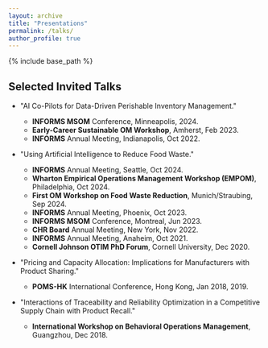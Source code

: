 ```yaml
---
layout: archive
title: "Presentations"
permalink: /talks/
author_profile: true
---
```


{% include base_path %}
## Selected Invited Talks
* "AI Co-Pilots for Data-Driven Perishable Inventory Management." 
  * **INFORMS MSOM** Conference, Minneapolis, 2024.
  * **Early-Career Sustainable OM Workshop**, Amherst, Feb 2023.
  * **INFORMS** Annual Meeting, Indianapolis, Oct 2022.  

* "Using Artificial Intelligence to Reduce Food Waste."
  * **INFORMS** Annual Meeting, Seattle, Oct 2024.
  * **Wharton Empirical Operations Management Workshop (EMPOM)**, Philadelphia, Oct 2024.
  * **First OM Workshop on Food Waste Reduction**, Munich/Straubing, Sep 2024.
  * **INFORMS** Annual Meeting, Phoenix, Oct 2023.
  * **INFORMS MSOM** Conference, Montreal, Jun 2023. 
  * **CHR Board** Annual Meeting, New York, Nov 2022. 
  * **INFORMS** Annual Meeting, Anaheim, Oct 2021.
  * **Cornell Johnson OTIM PhD Forum**, Cornell University, Dec 2020.

* "Pricing and Capacity Allocation: Implications for Manufacturers with Product Sharing."
  * **POMS-HK** International Conference, Hong Kong, Jan 2018, 2019. 

* "Interactions of Traceability and Reliability Optimization in a Competitive Supply Chain with Product Recall."
  * **International Workshop on Behavioral Operations Management**, Guangzhou, Dec 2018. 
